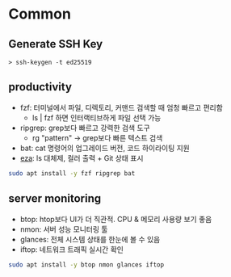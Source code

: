 # Common

## Generate SSH Key

```
> ssh-keygen -t ed25519
```


## productivity
- fzf: 터미널에서 파일, 디렉토리, 커맨드 검색할 때 엄청 빠르고 편리함
  - ls | fzf 하면 인터랙티브하게 파일 선택 가능
- ripgrep: grep보다 빠르고 강력한 검색 도구
  - rg "pattern" → grep보다 빠른 텍스트 검색
- bat: cat 명령어의 업그레이드 버전, 코드 하이라이팅 지원
- [eza](https://github.com/eza-community/eza?tab=readme-ov-file): ls 대체제, 컬러 출력 + Git 상태 표시

```bash
sudo apt install -y fzf ripgrep bat
```


## server monitoring
- btop: htop보다 UI가 더 직관적. CPU & 메모리 사용량 보기 좋음
- nmon: 서버 성능 모니터링 툴
- glances: 전체 시스템 상태를 한눈에 볼 수 있음
- iftop: 네트워크 트래픽 실시간 확인

```bash
sudo apt install -y btop nmon glances iftop
```
